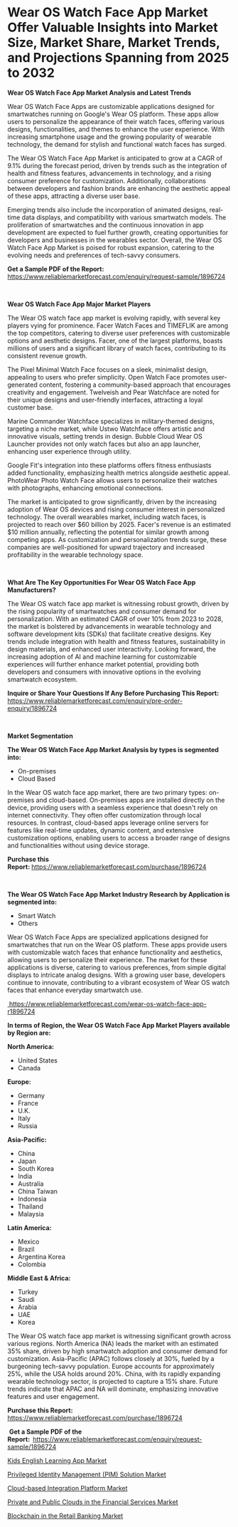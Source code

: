 <p><h1>Wear OS Watch Face App Market Offer Valuable Insights into Market Size, Market Share, Market Trends, and Projections Spanning from 2025 to 2032</h1></p><p><strong>Wear OS Watch Face App Market Analysis and Latest Trends</strong></p>
<p><p>Wear OS Watch Face Apps are customizable applications designed for smartwatches running on Google's Wear OS platform. These apps allow users to personalize the appearance of their watch faces, offering various designs, functionalities, and themes to enhance the user experience. With increasing smartphone usage and the growing popularity of wearable technology, the demand for stylish and functional watch faces has surged.</p><p>The Wear OS Watch Face App Market is anticipated to grow at a CAGR of 9.1% during the forecast period, driven by trends such as the integration of health and fitness features, advancements in technology, and a rising consumer preference for customization. Additionally, collaborations between developers and fashion brands are enhancing the aesthetic appeal of these apps, attracting a diverse user base. </p><p>Emerging trends also include the incorporation of animated designs, real-time data displays, and compatibility with various smartwatch models. The proliferation of smartwatches and the continuous innovation in app development are expected to fuel further growth, creating opportunities for developers and businesses in the wearables sector. Overall, the Wear OS Watch Face App Market is poised for robust expansion, catering to the evolving needs and preferences of tech-savvy consumers.</p></p>
<p><strong>Get a Sample PDF of the Report:&nbsp;</strong> <a href="https://www.reliablemarketforecast.com/enquiry/request-sample/1896724?utm_campaign=2516&utm_medium=2&utm_source=Github&utm_content=ia&utm_term=11032025&utm_id=wear-os-watch-face-app">https://www.reliablemarketforecast.com/enquiry/request-sample/1896724</a></p>
<p>&nbsp;</p>
<p><strong>Wear OS Watch Face App Major Market Players</strong></p>
<p><p>The Wear OS watch face app market is evolving rapidly, with several key players vying for prominence. Facer Watch Faces and TIMEFLIK are among the top competitors, catering to diverse user preferences with customizable options and aesthetic designs. Facer, one of the largest platforms, boasts millions of users and a significant library of watch faces, contributing to its consistent revenue growth.</p><p>The Pixel Minimal Watch Face focuses on a sleek, minimalist design, appealing to users who prefer simplicity. Open Watch Face promotes user-generated content, fostering a community-based approach that encourages creativity and engagement. Twelveish and Pear Watchface are noted for their unique designs and user-friendly interfaces, attracting a loyal customer base.</p><p>Marine Commander Watchface specializes in military-themed designs, targeting a niche market, while Ustwo Watchface offers artistic and innovative visuals, setting trends in design. Bubble Cloud Wear OS Launcher provides not only watch faces but also an app launcher, enhancing user experience through utility.</p><p>Google Fit's integration into these platforms offers fitness enthusiasts added functionality, emphasizing health metrics alongside aesthetic appeal. PhotoWear Photo Watch Face allows users to personalize their watches with photographs, enhancing emotional connections.</p><p>The market is anticipated to grow significantly, driven by the increasing adoption of Wear OS devices and rising consumer interest in personalized technology. The overall wearables market, including watch faces, is projected to reach over $60 billion by 2025. Facer's revenue is an estimated $10 million annually, reflecting the potential for similar growth among competing apps. As customization and personalization trends surge, these companies are well-positioned for upward trajectory and increased profitability in the wearable technology space.</p></p>
<p>&nbsp;</p>
<p><strong>What Are The Key Opportunities For Wear OS Watch Face App Manufacturers?</strong></p>
<p><p>The Wear OS watch face app market is witnessing robust growth, driven by the rising popularity of smartwatches and consumer demand for personalization. With an estimated CAGR of over 10% from 2023 to 2028, the market is bolstered by advancements in wearable technology and software development kits (SDKs) that facilitate creative designs. Key trends include integration with health and fitness features, sustainability in design materials, and enhanced user interactivity. Looking forward, the increasing adoption of AI and machine learning for customizable experiences will further enhance market potential, providing both developers and consumers with innovative options in the evolving smartwatch ecosystem.</p></p>
<p><strong>Inquire or Share Your Questions If Any Before Purchasing This Report:</strong> <a href="https://www.reliablemarketforecast.com/enquiry/pre-order-enquiry/1896724?utm_campaign=2516&utm_medium=2&utm_source=Github&utm_content=ia&utm_term=11032025&utm_id=wear-os-watch-face-app">https://www.reliablemarketforecast.com/enquiry/pre-order-enquiry/1896724</a></p>
<p>&nbsp;</p>
<p><strong>Market Segmentation</strong></p>
<p><strong>The Wear OS Watch Face App Market Analysis by types is segmented into:</strong></p>
<p><ul><li>On-premises</li><li>Cloud Based</li></ul></p>
<p><p>In the Wear OS watch face app market, there are two primary types: on-premises and cloud-based. On-premises apps are installed directly on the device, providing users with a seamless experience that doesn't rely on internet connectivity. They often offer customization through local resources. In contrast, cloud-based apps leverage online servers for features like real-time updates, dynamic content, and extensive customization options, enabling users to access a broader range of designs and functionalities without using device storage.</p></p>
<p><strong>Purchase this Report:&nbsp;</strong><a href="https://www.reliablemarketforecast.com/purchase/1896724?utm_campaign=2516&utm_medium=2&utm_source=Github&utm_content=ia&utm_term=11032025&utm_id=wear-os-watch-face-app">https://www.reliablemarketforecast.com/purchase/1896724</a></p>
<p>&nbsp;</p>
<p><strong>The Wear OS Watch Face App Market Industry Research by Application is segmented into:</strong></p>
<p><ul><li>Smart Watch</li><li>Others</li></ul></p>
<p><p>Wear OS Watch Face Apps are specialized applications designed for smartwatches that run on the Wear OS platform. These apps provide users with customizable watch faces that enhance functionality and aesthetics, allowing users to personalize their experience. The market for these applications is diverse, catering to various preferences, from simple digital displays to intricate analog designs. With a growing user base, developers continue to innovate, contributing to a vibrant ecosystem of Wear OS watch faces that enhance everyday smartwatch use.</p></p>
<p><a href="https://www.reliablemarketforecast.com/wear-os-watch-face-app-r1896724?utm_campaign=2516&utm_medium=2&utm_source=Github&utm_content=ia&utm_term=11032025&utm_id=wear-os-watch-face-app">&nbsp;https://www.reliablemarketforecast.com/wear-os-watch-face-app-r1896724</a></p>
<p><strong>In terms of Region, the Wear OS Watch Face App Market Players available by Region are:</strong></p>
<p>
    <p> <strong> North America: </strong>
        <ul>
            <li>United States</li>
            <li>Canada</li>
        </ul>
        </p> 
    <p> <strong> Europe: </strong>
        <ul>
            <li>Germany</li>
            <li>France</li>
            <li>U.K.</li>
            <li>Italy</li>
            <li>Russia</li>
        </ul>
        </p> 
    <p> <strong> Asia-Pacific: </strong>
        <ul>
            <li>China</li>
            <li>Japan</li>
            <li>South Korea</li>
            <li>India</li>
            <li>Australia</li>
            <li>China Taiwan</li>
            <li>Indonesia</li>
            <li>Thailand</li>
            <li>Malaysia</li>
        </ul>
        </p> 
    <p> <strong> Latin America: </strong>
        <ul>
            <li>Mexico</li>
            <li>Brazil</li>
            <li>Argentina Korea</li>
            <li>Colombia</li>
        </ul>
        </p> 
    <p> <strong> Middle East & Africa: </strong>
        <ul>
            <li>Turkey</li>
            <li>Saudi</li>
            <li>Arabia</li>
            <li>UAE</li>
            <li>Korea</li>
        </ul>
    </p>
    </p>
<p><p>The Wear OS watch face app market is witnessing significant growth across various regions. North America (NA) leads the market with an estimated 35% share, driven by high smartwatch adoption and consumer demand for customization. Asia-Pacific (APAC) follows closely at 30%, fueled by a burgeoning tech-savvy population. Europe accounts for approximately 25%, while the USA holds around 20%. China, with its rapidly expanding wearable technology sector, is projected to capture a 15% share. Future trends indicate that APAC and NA will dominate, emphasizing innovative features and user engagement.</p></p>
<p><strong>Purchase this Report: </strong><a href="https://www.reliablemarketforecast.com/purchase/1896724?utm_campaign=2516&utm_medium=2&utm_source=Github&utm_content=ia&utm_term=11032025&utm_id=wear-os-watch-face-app">https://www.reliablemarketforecast.com/purchase/1896724</a></p>
<p>&nbsp;<strong>Get a Sample PDF of the Report:&nbsp;&nbsp;</strong><a href="https://www.reliablemarketforecast.com/enquiry/request-sample/1896724?utm_campaign=2516&utm_medium=2&utm_source=Github&utm_content=ia&utm_term=11032025&utm_id=wear-os-watch-face-app">https://www.reliablemarketforecast.com/enquiry/request-sample/1896724</a></p>
<p><strong></strong></p>
<p><p><a href="https://github.com/benasjuettk3/Market-Research-Report-List-1/blob/main/kids-english-learning-app-market.md?utm_campaign=2516&utm_medium=2&utm_source=Github&utm_content=ia&utm_term=11032025&utm_id=wear-os-watch-face-app">Kids English Learning App Market</a></p><p><a href="https://github.com/widlerumland/Market-Research-Report-List-1/blob/main/privileged-identity-management-pim-solution-market.md?utm_campaign=2516&utm_medium=2&utm_source=Github&utm_content=ia&utm_term=11032025&utm_id=wear-os-watch-face-app">Privileged Identity Management (PIM) Solution Market</a></p><p><a href="https://github.com/uldularido/Market-Research-Report-List-1/blob/main/cloud-based-integration-platform-market.md?utm_campaign=2516&utm_medium=2&utm_source=Github&utm_content=ia&utm_term=11032025&utm_id=wear-os-watch-face-app">Cloud-based Integration Platform Market</a></p><p><a href="https://github.com/gummaarmel83/Market-Research-Report-List-1/blob/main/private-and-public-clouds-in-the-financial-services-market.md?utm_campaign=2516&utm_medium=2&utm_source=Github&utm_content=ia&utm_term=11032025&utm_id=wear-os-watch-face-app">Private and Public Clouds in the Financial Services Market</a></p><p><a href="https://github.com/akitamegge65/Market-Research-Report-List-1/blob/main/blockchain-in-the-retail-banking-market.md?utm_campaign=2516&utm_medium=2&utm_source=Github&utm_content=ia&utm_term=11032025&utm_id=wear-os-watch-face-app">Blockchain in the Retail Banking Market</a></p></p>